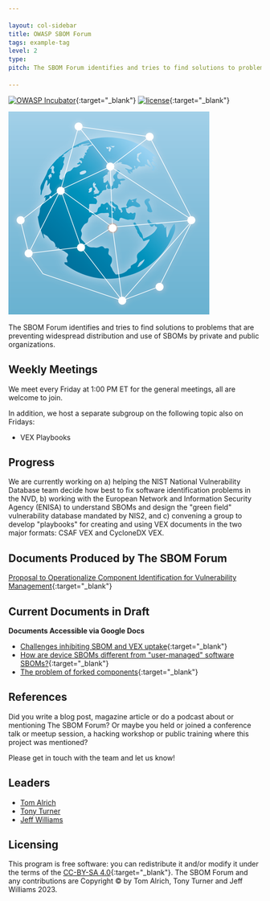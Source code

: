```yaml
---

layout: col-sidebar
title: OWASP SBOM Forum
tags: example-tag
level: 2
type: 
pitch: The SBOM Forum identifies and tries to find solutions to problems that are preventing widespread distribution and use of SBOMs by private and public organizations.

---
```


[![OWASP Incubator](https://img.shields.io/badge/owasp-incubator-blue.svg)](https://owasp.org/projects/){:target="_blank"} [![license](https://img.shields.io/github/license/owasp/www-project-sbom-forum.svg)](https://github.com/OWASP/www-project-sbom-forum/blob/main/LICENSE){:target="_blank"}

![Project Logo](assets/images/forum_logo_sm.png)

The SBOM Forum identifies and tries to find solutions to problems that are preventing widespread distribution and use of SBOMs by private and public organizations.

## Weekly Meetings

We meet every Friday at 1:00 PM ET for the general meetings, all are welcome to join. 

In addition, we host a separate subgroup on the following topic also on Fridays:
* VEX Playbooks

## Progress

We are currently working on a) helping the NIST National Vulnerability Database team decide how best to fix software identification problems in the NVD, b) working with the European Network and Information Security Agency (ENISA) to understand SBOMs and design the "green field" vulnerability database mandated by NIS2, and c) convening a group to develop "playbooks" for creating and using VEX documents in the two major formats: CSAF VEX and CycloneDX VEX.

## Documents Produced by The SBOM Forum

[Proposal to Operationalize Component Identification for Vulnerability Management](https://owasp.org/assets/files/posts/A%20Proposal%20to%20Operationalize%20Component%20Identification%20for%20Vulnerability%20Management.pdf){:target="_blank"}

## Current Documents in Draft 
**Documents Accessible via Google Docs**

* [Challenges inhibiting SBOM and VEX uptake](https://docs.google.com/document/d/1FBFdSFaMnOq43b4oWV741ETSRb8TQUiqXpHSQywr1MU/edit){:target="_blank"}
* [How are device SBOMs different from "user-managed" software SBOMs?](https://docs.google.com/document/d/1UHNRdNzhC5o4nvdkVwHwcsONi3qVgM0ABgbfhm8jpVY/edit){:target="_blank"}
* [The problem of forked components](https://docs.google.com/document/d/1DBeOJEFbdkdaJaaflMpqDy4NQdhSi70pJTX6YJkqS60/edit){:target="_blank"}

## References

Did you write a blog post, magazine article or do a podcast about or mentioning The SBOM Forum? Or maybe you held or joined a conference talk or meetup session, a hacking workshop or public training where this project was mentioned?

Please get in touch with the team and let us know!

## Leaders

* [Tom Alrich](mailto:tom@tomalrich.com)
* [Tony Turner](mailto:tony.turner@owasp.org)
* [Jeff Williams](mailto:planetlevel@gmail.com)

## Licensing 

This program is free software: you can redistribute it and/or modify it under the terms of the [CC-BY-SA 4.0](https://github.com/OWASP/www-project-sbom-forum/blob/main/LICENSE){:target="_blank"}. The SBOM Forum and any contributions are Copyright © by Tom Alrich, Tony Turner and Jeff Williams 2023.

